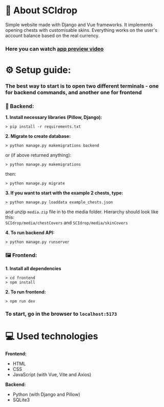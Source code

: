 # 🎁 About SCIdrop
Simple website made with Django and Vue frameworks. It implements opening chests with customisable skins. Everything works on the user's account balance based on the real currency.


### Here you can watch [app preview video](https://youtu.be/OsMqisXqZE0)
# ⚙️ Setup guide:
### The best way to start is to open two different terminals - one for backend commands, and another one for frontend

### 🔧 Backend:
<b>1. Install necessary libraries (Pillow, Django):</b>
```
> pip install -r requirements.txt
```

<b>2. Migrate to create database:</b>
```
> python manage.py makemigrations backend
```
or (if above returned anything):
```
> python manage.py makemigrations
```
then:
```
> python manage.py migrate
```

<b>3. If you want to start with the example 2 chests, type:</b>
```
> python manage.py loaddata example_chests.json
```
and unzip ```media.zip``` file in to the media folder. Hierarchy should look like this:
<br>
```SCIdrop/media/chestCovers``` and ```SCIdrop/media/skinCovers```

<b> 4. To run backend API:</b>
```
> python manage.py runserver
```

### 🖼️ Frontend:
<b>1. Install all dependencies</b>
```
> cd frontend
> npm install
```
<b>2. To run frontend:</b>
```
> npm run dev
```

### To start, go in the browser to <b>```localhost:5173```</b>


# 💻 Used technologies
<b>Frontend:</b>
- HTML
- CSS
- JavaScript (with Vue, Vite and Axios)

<b>Backend:</b>
- Python (with Django  and Pillow)
- SQLite3